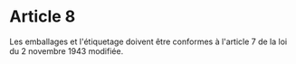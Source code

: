 # Article 8

Les emballages et l'étiquetage doivent être conformes à l'article 7 de la loi du 2 novembre 1943 modifiée.
